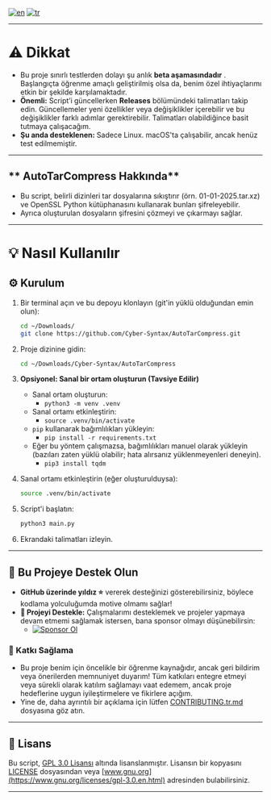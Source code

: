 [![en](https://img.shields.io/badge/lang-en-green.svg)](https://github.com/Cyber-Syntax/AutoTarCompress/blob/main/README.md)
[![tr](https://img.shields.io/badge/lang-tr-blue.svg)](https://github.com/Cyber-Syntax/AutoTarCompress/blob/main/README.tr.md)

---

# **⚠️ Dikkat**

- Bu proje sınırlı testlerden dolayı şu anlık **beta aşamasındadır** . Başlangıçta öğrenme amaçlı geliştirilmiş olsa da, benim özel ihtiyaçlarımı etkin bir şekilde karşılamaktadır.
- **Önemli:** Script’i güncellerken **Releases** bölümündeki talimatları takip edin. Güncellemeler yeni özellikler veya değişiklikler içerebilir ve bu değişiklikler farklı adımlar gerektirebilir. Talimatları olabildiğince basit tutmaya çalışacağım.
- **Şu anda desteklenen:** Sadece Linux. macOS'ta çalışabilir, ancak henüz test edilmemiştir.

---

## ** AutoTarCompress Hakkında**

- Bu script, belirli dizinleri tar dosyalarına sıkıştırır (örn. 01-01-2025.tar.xz) ve OpenSSL Python kütüphanasını kullanarak bunları şifreleyebilir.
- Ayrıca oluşturulan dosyaların şifresini çözmeyi ve çıkarmayı sağlar.

---

# **💡 Nasıl Kullanılır**

## **⚙️ Kurulum**

1. Bir terminal açın ve bu depoyu klonlayın (git'in yüklü olduğundan emin olun):

   ```bash
   cd ~/Downloads/
   git clone https://github.com/Cyber-Syntax/AutoTarCompress.git
   ```

2. Proje dizinine gidin:

   ```bash
   cd ~/Downloads/Cyber-Syntax/AutoTarCompress
   ```

3. **Opsiyonel: Sanal bir ortam oluşturun (Tavsiye Edilir)**

   - Sanal ortam oluşturun:
     - `python3 -m venv .venv`
   - Sanal ortamı etkinleştirin:
     - `source .venv/bin/activate`
   - `pip` kullanarak bağımlılıkları yükleyin:
     - `pip install -r requirements.txt`
   - Eğer bu yöntem çalışmazsa, bağımlılıkları manuel olarak yükleyin (bazıları zaten yüklü olabilir; hata alırsanız yüklenmeyenleri deneyin).
     - `pip3 install tqdm`

4. Sanal ortamı etkinleştirin (eğer oluşturulduysa):

   ```bash
   source .venv/bin/activate
   ```

5. Script'i başlatın:

   ```bash
   python3 main.py
   ```

6. Ekrandaki talimatları izleyin.

---

## **🙏 Bu Projeye Destek Olun**

- **GitHub üzerinde yıldız ⭐** vererek desteğinizi gösterebilirsiniz, böylece kodlama yolculuğumda motive olmamı sağlar!
- **💖 Projeyi Destekle:** Çalışmalarımı desteklemek ve projeler yapmaya devam etmemi sağlamak istersen, bana sponsor olmayı düşünebilirsin:
  - [![Sponsor Ol](https://img.shields.io/badge/Sponsor-💖-brightgreen)](https://github.com/sponsors/Cyber-Syntax)

### **🤝 Katkı Sağlama**

- Bu proje benim için öncelikle bir öğrenme kaynağıdır, ancak geri bildirim veya önerilerden memnuniyet duyarım! Tüm katkıları entegre etmeyi veya sürekli olarak katılım sağlamayı vaat edemem, ancak proje hedeflerine uygun iyileştirmelere ve fikirlere açığım.
- Yine de, daha ayrıntılı bir açıklama için lütfen [CONTRIBUTING.tr.md](.github/CONTRIBUTING.tr.md) dosyasına göz atın.

---

## **📝 Lisans**

Bu script, [GPL 3.0 Lisansı](https://www.gnu.org/licenses/gpl-3.0.en.html) altında lisanslanmıştır. Lisansın bir kopyasını [LICENSE](https://github.com/Cyber-Syntax/my-unicorn/blob/main/LICENSE) dosyasından veya [www.gnu.org](https://www.gnu.org/licenses/gpl-3.0.en.html) adresinden bulabilirsiniz.

---
